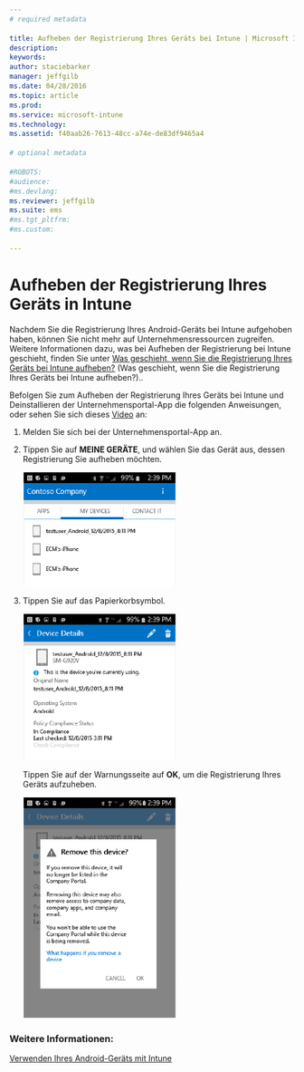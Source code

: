 ```yaml
---
# required metadata

title: Aufheben der Registrierung Ihres Geräts bei Intune | Microsoft Intune
description:
keywords:
author: staciebarker
manager: jeffgilb
ms.date: 04/28/2016
ms.topic: article
ms.prod:
ms.service: microsoft-intune
ms.technology:
ms.assetid: f40aab26-7613-48cc-a74e-de83df9465a4

# optional metadata

#ROBOTS:
#audience:
#ms.devlang:
ms.reviewer: jeffgilb
ms.suite: ems
#ms.tgt_pltfrm:
#ms.custom:

---
```



# Aufheben der Registrierung Ihres Geräts in Intune

Nachdem Sie die Registrierung Ihres Android-Geräts bei Intune aufgehoben haben, können Sie nicht mehr auf Unternehmensressourcen zugreifen.  Weitere Informationen dazu, was bei Aufheben der Registrierung bei Intune geschieht, finden Sie unter [Was geschieht, wenn Sie die Registrierung Ihres Geräts bei Intune aufheben?](what-happens-if-you-unenroll-your-device-from-intune-android.md) (Was geschieht, wenn Sie die Registrierung Ihres Geräts bei Intune aufheben?)..

Befolgen Sie zum Aufheben der Registrierung Ihres Geräts bei Intune und Deinstallieren der Unternehmensportal-App die folgenden Anweisungen, oder sehen Sie sich dieses [Video](http://aka.ms/gyq2du) an:

1.  Melden Sie sich bei der Unternehmensportal-App an.

2.  Tippen Sie auf **MEINE GERÄTE**, und wählen Sie das Gerät aus, dessen Registrierung Sie aufheben möchten.

    ![android-company-portal-unenroll-choose-device](./media/andr-1-my-devices-choose.png)

3.  Tippen Sie auf das Papierkorbsymbol.

    ![android-company-portal-unenroll-tap-trash](./media/andr-2-tap-trashcan.png)

    Tippen Sie auf der Warnungsseite auf **OK**, um die Registrierung Ihres Geräts aufzuheben.

    ![android-company-portal-unenroll-warning](./media/andr-3-warning-about-remove.png)


### Weitere Informationen:
[Verwenden Ihres Android-Geräts mit Intune](using-your-android-device-with-intune.md)

<!--HONumber=May16_HO1-->


